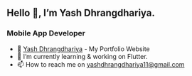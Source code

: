 ## Hello 👋, I’m Yash Dhrangdhariya.
### Mobile App Developer
- 🔗 [Yash Dhrangdhariya](https://yash-dhrangdhariya.web.app) - My Portfolio Website
- 👀 I’m currently learning & working on Flutter.
- 📫 How to reach me on yashdhrangdhariya11@gmail.com

